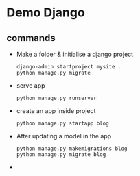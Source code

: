 # Demo Django

## commands

- Make a folder & initialise a django project
    ```shell
    django-admin startproject mysite .
    python manage.py migrate
    ```
- serve app
    ```shell
    python manage.py runserver
    ```
- create an app inside project
    ```shell
    python manage.py startapp blog
    ```
- After updating a model in the app
    ```shell
    python manage.py makemigrations blog
    python manage.py migrate blog
    ```
-
